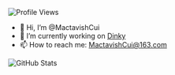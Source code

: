 ![Profile Views](https://hits.seeyoufarm.com/api/count/incr/badge.svg?url=github.com/{MactavishCui}&count_bg=%2379C83D&title_bg=%23555555&icon=github.svg&icon_color=%23E7E7E7&title=Profile+Views&edge_flat=false)


- 👋 Hi, I’m @MactavishCui
- 👀 I’m currently working on [Dinky](https://github.com/DataLinkDC/dinky)
- 📫 How to reach me: MactavishCui@163.com

![GitHub Stats](https://github-readme-stats.vercel.app/api?username=MactavishCui&show_icons=true&theme=radical)



<!---
MactavishCui/MactavishCui is a ✨ special ✨ repository because its `README.md` (this file) appears on your GitHub profile.
You can click the Preview link to take a look at your changes.
--->
